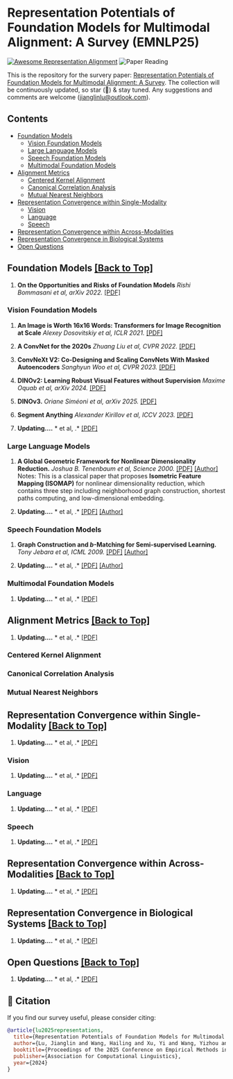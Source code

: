# Representation Potentials of Foundation Models for Multimodal Alignment: A Survey (EMNLP25)


[![Awesome Representation Alignment](https://awesome.re/badge.svg)](https://awesome.re)
![Paper Reading](https://img.shields.io/badge/Multimodal_Alignment-blue)

This is the repository for the survery paper: [Representation Potentials of Foundation Models for Multimodal Alignment: A Survey](). The collection will be continuously updated, so star (🌟) & stay tuned. Any suggestions and comments are welcome (jianglinlu@outlook.com). 



## Contents
- [Foundation Models](#FM)
  - [Vision Foundation Models](#VFMs)
  - [Large Language Models](#LLMs)
  - [Speech Foundation Models](#SFMs)
  - [Multimodal Foundation Models](#MFMs)
- [Alignment Metrics](#ALME)
  - [Centered Kernel Alignment](#CKA)
  - [Canonical Correlation Analysis](#CCA)
  - [Mutual Nearest Neighbors](#MNN)
- [Representation Convergence within Single-Modality](#RCSM)
  - [Vision](#RCSMV)
  - [Language](#RCSML)
  - [Speech](#RCSMS)
- [Representation Convergence within Across-Modalities](#RCAM)
- [Representation Convergence in Biological Systems](#RCBS)
- [Open Questions](#OpenQ)



<a name="FM" />

## Foundation Models [[Back to Top]](#)

1. **On the Opportunities and Risks of Foundation Models** *Rishi Bommasani et al, arXiv 2022.* [[PDF]](https://arxiv.org/pdf/2108.07258)




<a name="VFMs" />

### Vision Foundation Models


1. **An Image is Worth 16x16 Words: Transformers for Image Recognition at Scale** *Alexey Dosovitskiy et al, ICLR 2021.*  [[PDF]](https://arxiv.org/pdf/2010.11929/1000)

1. **A ConvNet for the 2020s** *Zhuang Liu et al, CVPR 2022.*  [[PDF]](https://openaccess.thecvf.com/content/CVPR2022/papers/Liu_A_ConvNet_for_the_2020s_CVPR_2022_paper.pdf) 

1. **ConvNeXt V2: Co-Designing and Scaling ConvNets With Masked Autoencoders** *Sanghyun Woo et al, CVPR 2023.*  [[PDF]](https://openaccess.thecvf.com/content/CVPR2023/papers/Woo_ConvNeXt_V2_Co-Designing_and_Scaling_ConvNets_With_Masked_Autoencoders_CVPR_2023_paper.pdf) 

1. **DINOv2: Learning Robust Visual Features without Supervision** *Maxime Oquab et al, arXiv 2024.*  [[PDF]](https://arxiv.org/pdf/2304.07193) 

1. **DINOv3.** *Oriane Siméoni et al, arXiv 2025.*  [[PDF]](https://arxiv.org/pdf/2508.10104) 

1. **Segment Anything** *Alexander Kirillov et al, ICCV 2023.*  [[PDF]](https://arxiv.org/pdf/2304.02643) 

1. **Updating....** * et al, .*  [[PDF]]() 




<a name="LLMs" />

### Large Language Models

1. **A Global Geometric Framework for Nonlinear Dimensionality Reduction.** *Joshua B. Tenenbaum et al, Science 2000.*  [[PDF]](https://www.science.org/doi/10.1126/science.290.5500.2319) [[Author]](http://web.mit.edu/cocosci/josh.html)   
Notes: This is a classical paper that proposes **Isometric Feature Mapping (ISOMAP)** for nonlinear dimensionality reduction, which contains three step including neighborhood graph construction, shortest paths computing, and low-dimensional embedding.

1. **Updating....** * et al, .*  [[PDF]]() [[Author]]()



<a name="SFMs" />

### Speech Foundation Models

1. **Graph Construction and $b$-Matching for Semi-supervised Learning.** *Tony Jebara et al, ICML 2009.*  [[PDF]](https://icml.cc/Conferences/2009/papers/188.pdf) [[Author]](http://www.cs.columbia.edu/~jebara/)


1. **Updating....** * et al, .*  [[PDF]]() [[Author]]()







<a name="MFMs" />

### Multimodal Foundation Models

1. **Updating....** * et al, .*  [[PDF]]() 


<a name="ALME" />

## Alignment Metrics [[Back to Top]](#)


1. **Updating....** * et al, .*  [[PDF]]() 

<a name="CKA" />

### Centered Kernel Alignment



<a name="CCA" />

### Canonical Correlation Analysis




<a name="MNN" />

### Mutual Nearest Neighbors



<a name="RCSM" />

## Representation Convergence within Single-Modality [[Back to Top]](#)

1. **Updating....** * et al, .*  [[PDF]]() 

<a name="RCSMV" />

### Vision

1. **Updating....** * et al, .*  [[PDF]]() 


<a name="RCSML" />

### Language

1. **Updating....** * et al, .*  [[PDF]]() 

<a name="RCSMS" />

### Speech

1. **Updating....** * et al, .*  [[PDF]]() 

<a name="RCAM" />

## Representation Convergence within Across-Modalities [[Back to Top]](#)

1. **Updating....** * et al, .*  [[PDF]]() 

<a name="RCBS" />

## Representation Convergence in Biological Systems [[Back to Top]](#)

1. **Updating....** * et al, .*  [[PDF]]() 

<a name="OpenQ" />

## Open Questions [[Back to Top]](#)


1. **Updating....** * et al, .*  [[PDF]]() 







## 📝 Citation

If you find our survey useful, please consider citing:
``` bib file
@article{lu2025representations,
  title={Representation Potentials of Foundation Models for Multimodal Alignment: A Survey},
  author={Lu, Jianglin and Wang, Hailing and Xu, Yi and Wang, Yizhou and Yang, Kuo and Fu, Yun},
  booktitle={Proceedings of the 2025 Conference on Empirical Methods in Natural Language Processing, {EMNLP} 2025},
  publisher={Association for Computational Linguistics},
  year={2024}
}
```

